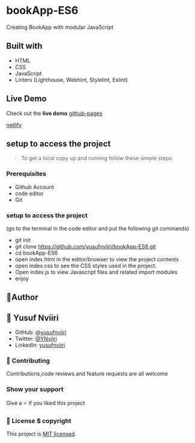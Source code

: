 # bookApp-ES6
Creating BookApp with   modular JavaScript

## Built with
- HTML
- CSS
- JavaScript
- Linters (Lighthouse, Webhint, Stylelint, Eslint)

## Live Demo

Check out the **live demo** [github-pages](
 https://yusufnviiri.github.io/bookApp-ES6/)

 [netlify](https://glittery-cassata-bff5af.netlify.app)

## setup to access the project
> To get a local copy up and running follow these simple steps.

### Prerequisites

- Github Account
- code editor
- Git

### setup to access the project
(go to the terminal in the code editor and put the following git commands)
- git init
- git clone https://github.com/yusufnviiri/bookApp-ES6.git
- cd bookApp-ES6
- open index.html in the editor/browser to view the project contents
- open index.css to see the CSS styles used in the project.
- Open index.js to view Javascript files and related import modules
- enjoy
## 👤Author 

## 👤 Yusuf Nviiri
- GitHub: [@yusufnviiri](https://github.com/yusufnviiri)
- Twitter: [@YNviiri](https://twitter.com/YNviiri)
- LinkedIn: [yusufnviiri]( https://www.linkedin.com/in/yusuf-nviiri-8b4146206/)

### 🤝 Contributing

Contributions,code reviews and feature requests are all welcome
### Show your support

Give a ⭐️ if you liked this project
### 📝 License $ copyright

This project is [MIT licensed](LICENSE).
